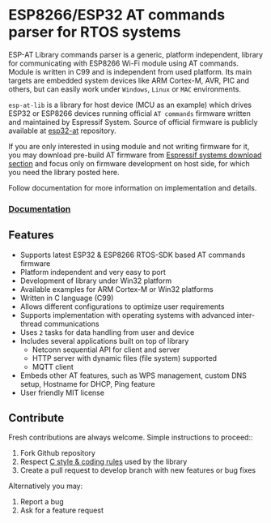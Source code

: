 # ESP8266/ESP32 AT commands parser for RTOS systems

ESP-AT Library commands parser is a generic, platform independent, library for communicating with ESP8266 Wi-Fi module using AT commands. Module is written in C99 and is independent from used platform. Its main targets are embedded system devices like ARM Cortex-M, AVR, PIC and others, but can easily work under `Windows`, `Linux` or `MAC` environments.

`esp-at-lib` is a library for host device (MCU as an example) which drives ESP32 or ESP8266 devices running official `AT commands` firmware written and maintained by Espressif System.
Source of official firmware is publicly available at [esp32-at](https://github.com/espressif/esp-at) repository.

If you are only interested in using module and not writing firmware for it, you may download pre-build AT firmware from [Espressif systems download section](https://www.espressif.com/en/support/download/at) and focus only on firmware development on host side, for which you need the library posted here.

Follow documentation for more information on implementation and details.

<h3><a href="https://docs.majerle.eu/projects/esp-at-lib/">Documentation</a></h3>

## Features

- Supports latest ESP32 & ESP8266 RTOS-SDK based AT commands firmware
- Platform independent and very easy to port
- Development of library under Win32 platform
- Available examples for ARM Cortex-M or Win32 platforms
- Written in C language (C99)
- Allows different configurations to optimize user requirements
- Supports implementation with operating systems with advanced inter-thread communications
- Uses `2` tasks for data handling from user and device
- Includes several applications built on top of library
  - Netconn sequential API for client and server
  - HTTP server with dynamic files (file system) supported
  - MQTT client
- Embeds other AT features, such as WPS management, custom DNS setup, Hostname for DHCP, Ping feature
- User friendly MIT license

## Contribute

Fresh contributions are always welcome. Simple instructions to proceed::

1. Fork Github repository
2. Respect [C style & coding rules](https://github.com/MaJerle/c-code-style) used by the library
3. Create a pull request to develop branch with new features or bug fixes

Alternatively you may:

1. Report a bug
2. Ask for a feature request
